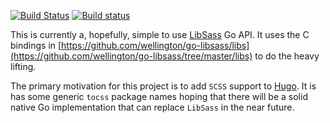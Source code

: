 
[![Build Status](https://travis-ci.org/bep/go-tocss.svg?branch=master)](https://travis-ci.org/bep/go-tocss)
[![Build status](https://ci.appveyor.com/api/projects/status/vulj5nlbrj67u8om?svg=true)](https://ci.appveyor.com/project/bep/go-tocss)

This is currently a, hopefully, simple to use [LibSass](https://sass-lang.com/libsass) Go API. It uses the C bindings in [https://github.com/wellington/go-libsass/libs](https://github.com/wellington/go-libsass/tree/master/libs) to do the heavy lifting.

The primary motivation for this project is to add `SCSS` support to [Hugo](https://gohugo.io/). It is has some generic `tocss` package names hoping that there will be a solid native Go implementation that can replace `LibSass` in the near future.
